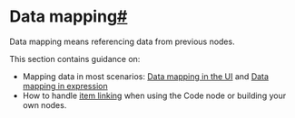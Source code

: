 [](https://github.com/n8n-io/n8n-docs/edit/main/docs/data/data-mapping/index.md "Edit this page")

# Data mapping[#](#data-mapping "Permanent link")

Data mapping means referencing data from previous nodes.

This section contains guidance on:

*   Mapping data in most scenarios: [Data mapping in the UI](data-mapping-ui/) and [Data mapping in expression](data-mapping-expressions/)
*   How to handle [item linking](data-item-linking/) when using the Code node or building your own nodes.
